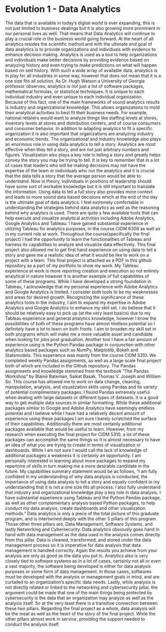 ﻿# Evolution 1 - Data Analytics


The data that is available in today’s digital world is ever expanding, this is not just limited to business dealings but it is also growing more prominent in our personal lives as well. That means that Data Analytics will continue to play a crucial role in the business world going forward. At the heart of all analytics resides the scientific method and with the ultimate end goal of data analytics is to provide organizations and individuals with evidence to enhance decision making. Analytics is used as a tool to help organizations and individuals make better decisions by providing evidence based on analyzing history and even trying to make predictions on what will happen based on sed history. With such a wide array of available data, analytics is in play for all industries in some way, however that does not mean that it is a one size fits all solution. As Dr. Hugh Watson a University of Georgia professor observes, analytics is not just a list of software packages, mathematical formulas, or statistical techniques. It is unique to each individual industry and even unique to each individual organization. Because of this fact, one of the main frameworks of sound analytics results is industry and organizational knowledge. This allows organizations to mold their analytical activities to best fit their business needs. For example, national retailers would want to analyze things like staffing levels at stores, inventory levels at stores and distribution centers, and of course consumers and consumer behavior. In addition to adapting analytics to fit a specific organization it is also important that organizations are analyzing industry and economic trends. The organizational and industry knowledge also plays an enormous role in using data analytics to tell a story. Analytics are most effective when they tell a story, and are not just arbitrary numbers and figures. Visualization also plays a key role in telling a story and greatly helps convey the story you may be trying to tell.  It is key to remember that in a lot of cases that leaders who will be making decisions may not have the expertise of the team or individuals who run the analytics and it is crucial that the data tells a story that the average person would be able to understand. Now in theory, individuals in positions of leadership should have some sort of workable knowledge but it is still important to translate the information. Using data to tell a full story also provides more context and leads to more sound data based decisions which at the end of the day is the ultimate goal of data analytics. I feel extremely comfortable in understanding the strategies behind data analytics as well as the reasoning behind why analytics is used.
There are quite a few available tools that can help execute and visualize analytical activities including Adobe Analytics, Google Analytics and Tableau. I have gained substantial experience in utilizing Tableau for analytics purposes, in the course CIDM 6308 as well as in my current role at work. Throughout the course(specifically the final project) I had the opportunity to learn the functionalities of Tableau and harness its capabilities to analyze and visualize data effectively. This final project also allowed me to get first hand experience on using data to tell a story and gave me a realistic idea of what it would be like to work on a project with a team.
This final project is attached as a PDF in this github repository as a part of my portfolio to show my work. My Tableau experience at work is more reporting creation and execution so not entirely analytical in nature however it is another example of full capabilities of some of these programs. While I have developed a strong foundation in Tableau, I acknowledge that my personal experience with Adobe Analytics and Google Analytics is limited. I consider both tools to be my weaknesses and areas for desired growth. Recognizing the significance of these analytics tools in the industry, I aim to expand my expertise in Adobe Analytics and Google Analytics to enhance my skill set. I do believe that it should be relatively easy to pick up (at the very least basics) due to my Tableau experience and general analytics knowledge, however I know the possibilities of both of these programs have almost limitless potential so I definitely have a lot to learn on both fronts. I aim to broaden my skill set in both programs which will make me a more valuable asset and candidate when looking for jobs post graduation. 
 Another tool I have a fair amount of experience using is the Python Pandas package in conjunction with other analytics based packages such as NumPy, Matplotlib, Bokeh and Statsmodels. This experience was mainly from the course CIDM 5310. We completed weekly Pandas assignments, as well as a large scale final project both of which are included in the Github repository. The Pandas assignments and knowledge stemmed from the textbook “The Pandas Workshop” by Blaine Bateman, Saikat Basak, Thomas V. Joseph and William So.  This course has allowed me to work on data change, cleaning, manipulation, analysis, and visualization skills using Pandas and its variety of potential complimentary packages. I found Pandas extremely useful when dealing with large datasets or different types of datasets. It is a good way to get multiple data sources in similar formatting. While these additional packages similar to Google and Adobe Analytics have seemingly endless potential and I believe while I have had a relatively decent amount of experience using these packages I am sure I barely scratched the surface of their capabilities. Additionally there are most certainly additional packages available that would be useful to learn. However, from my research when executing the final project for CIDM 5310, a lot of these packages can accomplish the same things so it is almost necessary to have an idea of what you are trying to create in terms of visualization or dashboards. While I am not sure I would call the lack of knowledge of additional packages a weakness it is certainly an opportunity. I am personally interested in learning about more packages to expand my repertoire of skills in turn making me a more desirable candidate in the future. 
My capabilities summary statement would be as follows, “I am fully confident in my understanding of why data analysis is conducted, the importance of using data analysis to tell a story and equally confident in my understanding that it is not a one size fits all process. I also fully understand that industry and organizational knowledge play a key role in data analysis. I have substantial experience using Tableau and the Python Pandas package, as well as other complementary analysis based Python packages, to help conduct my data analysis, create dashboards and other visualization methods.”
        Data analytics is only a piece of the total picture of this graduate program, and is intertwined deeply with the other 3 pillars of this program. Those other three pillars are, Data Management, Software Systems, and lastly Networking and Cybersecurity. Data analytics obviously goes hand in hand with data management as the data used in the analysis comes directly from this pillar. Data is cleaned, transformed, and stored under the data management process so it is imperative for data analysis that data management is handled correctly. Again the results you achieve from your analysis are only as good as the data you put in. Analytics also is very closely tied to software systems as in a lot of cases, certainly not all or even a vast majority, the software being developed is either for data analysis purposes or some form of data management. In those cases, softwares must be developed with the analysis or management goals in mind, and are curtailed to an organization’s specific data needs. Lastly, while analysis is not directly related or linked to the networking and cybersecurity pillar, the argument could be made that one of the main things being protected by cybersecurity is the data that an organization may analyze as well as the analysis itself. So at the very least there is a transitive connection between these two pillars. Regarding the final project as a whole, data analysis will be the meat as well as the heart of the story of the final project. While the other pillars almost work in service, providing the support needed to conduct the analysis itself.
